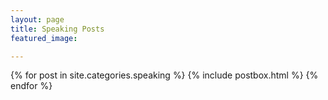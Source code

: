 ```yaml
---
layout: page
title: Speaking Posts
featured_image: 

---
```


<div class="featured-posts outer">
<div class="outer">
  <div class="post-feed-title inner"></div>
       <div class="post-feed inner-wide">
       {% for post in site.categories.speaking %}
         {% include postbox.html %}
  {% endfor %}         
    </div>   
</div>
</div>
